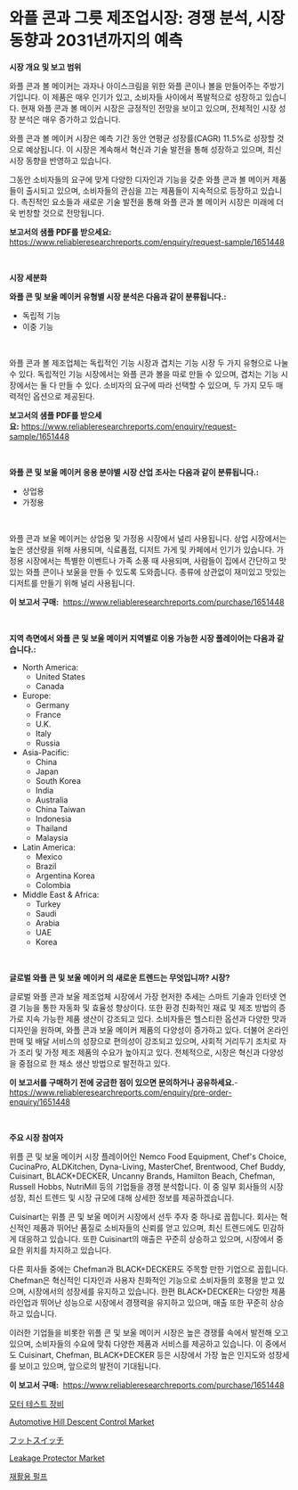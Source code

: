 <p><h1>와플 콘과 그릇 제조업시장: 경쟁 분석, 시장 동향과 2031년까지의 예측</h1></p><p><strong>시장 개요 및 보고 범위</strong></p>
<p><p>와플 콘과 볼 메이커는 과자나 아이스크림을 위한 와플 콘이나 볼을 만들어주는 주방기기입니다. 이 제품은 매우 인기가 있고, 소비자들 사이에서 폭발적으로 성장하고 있습니다. 현재 와플 콘과 볼 메이커 시장은 긍정적인 전망을 보이고 있으며, 전체적인 시장 성장 분석은 매우 증가하고 있습니다. </p><p>와플 콘과 볼 메이커 시장은 예측 기간 동안 연평균 성장률(CAGR) 11.5%로 성장할 것으로 예상됩니다. 이 시장은 계속해서 혁신과 기술 발전을 통해 성장하고 있으며, 최신 시장 동향을 반영하고 있습니다. </p><p>그동안 소비자들의 요구에 맞게 다양한 디자인과 기능을 갖춘 와플 콘과 볼 메이커 제품들이 출시되고 있으며, 소비자들의 관심을 끄는 제품들이 지속적으로 등장하고 있습니다. 촉진적인 요소들과 새로운 기술 발전을 통해 와플 콘과 볼 메이커 시장은 미래에 더욱 번창할 것으로 전망됩니다.</p></p>
<p><strong>보고서의 샘플 PDF를 받으세요:</strong> <a href="https://www.reliableresearchreports.com/enquiry/request-sample/1651448">https://www.reliableresearchreports.com/enquiry/request-sample/1651448</a></p>
<p>&nbsp;</p>
<p><strong>시장 세분화</strong></p>
<p><strong>와플 콘 및 보울 메이커 유형별 시장 분석은 다음과 같이 분류됩니다.:</strong></p>
<p><ul><li>독립적 기능</li><li>이중 기능</li></ul></p>
<p>&nbsp;</p>
<p><p>와플 콘과 볼 제조업체는 독립적인 기능 시장과 겹치는 기능 시장 두 가지 유형으로 나눌 수 있다. 독립적인 기능 시장에서는 와플 콘과 볼을 따로 만들 수 있으며, 겹치는 기능 시장에서는 둘 다 만들 수 있다. 소비자의 요구에 따라 선택할 수 있으며, 두 가지 모두 매력적인 옵션으로 제공된다.</p></p>
<p><strong>보고서의 샘플 PDF를 받으세요:</strong>&nbsp;<a href="https://www.reliableresearchreports.com/enquiry/request-sample/1651448">https://www.reliableresearchreports.com/enquiry/request-sample/1651448</a></p>
<p>&nbsp;</p>
<p><strong> 와플 콘 및 보울 메이커 응용 분야별 시장 산업 조사는 다음과 같이 분류됩니다.:</strong></p>
<p><ul><li>상업용</li><li>가정용</li></ul></p>
<p>&nbsp;</p>
<p><p>와플 콘과 보울 메이커는 상업용 및 가정용 시장에서 널리 사용됩니다. 상업 시장에서는 높은 생산량을 위해 사용되며, 식료품점, 디저트 가게 및 카페에서 인기가 있습니다. 가정용 시장에서는 특별한 이벤트나 가족 소풍 때 사용되며, 사람들이 집에서 간단하고 맛있는 와플 콘이나 보울을 만들 수 있도록 도와줍니다. 종류에 상관없이 재미있고 맛있는 디저트를 만들기 위해 널리 사용됩니다.</p></p>
<p><strong>이 보고서 구매:</strong>&nbsp; <a href="https://www.reliableresearchreports.com/purchase/1651448">https://www.reliableresearchreports.com/purchase/1651448</a></p>
<p>&nbsp;</p>
<p><strong>지역 측면에서 와플 콘 및 보울 메이커 지역별로 이용 가능한 시장 플레이어는 다음과 같습니다.:</strong></p>
<p><ul>
    <li>
        North America:
        <ul>
            <li>United States</li>
            <li>Canada</li>
        </ul>
    </li>
    <li>
        Europe:
        <ul>
            <li>Germany</li>
            <li>France</li>
            <li>U.K.</li>
            <li>Italy</li>
            <li>Russia</li>
        </ul>
    </li>
    <li>
        Asia-Pacific:
        <ul>
            <li>China</li>
            <li>Japan</li>
            <li>South Korea</li>
            <li>India</li>
            <li>Australia</li>
            <li>China Taiwan</li>
            <li>Indonesia</li>
            <li>Thailand</li>
            <li>Malaysia</li>
        </ul>
    </li>
    <li>
        Latin America:
        <ul>
            <li>Mexico</li>
            <li>Brazil</li>
            <li>Argentina Korea</li>
            <li>Colombia</li>
        </ul>
    </li>
    <li>
        Middle East & Africa:
        <ul>
            <li>Turkey</li>
            <li>Saudi</li>
            <li>Arabia</li>
            <li>UAE</li>
            <li>Korea</li>
        </ul>
    </li>
    </ul></p>
<p>&nbsp;</p>
<p><strong>글로벌 와플 콘 및 보울 메이커 의 새로운 트렌드는 무엇입니까? 시장?</strong></p>
<p><p>글로벌 와플 콘과 보울 제조업체 시장에서 가장 현저한 추세는 스마트 기술과 인터넷 연결 기능을 통한 자동화 및 효율성 향상이다. 또한 환경 친화적인 재료 및 제조 방법의 증가로 지속 가능한 제품 생산이 강조되고 있다. 소비자들은 헬스티한 옵션과 다양한 맛과 디자인을 원하며, 와플 콘과 보울 메이커 제품의 다양성이 증가하고 있다. 더불어 온라인 판매 및 배달 서비스의 성장으로 편의성이 강조되고 있으며, 사회적 거리두기 조치로 자가 조리 및 가정 제조 제품의 수요가 높아지고 있다. 전체적으로, 시장은 혁신과 다양성을 중점으로 한 채소 생산 방법으로 발전하고 있다.</p></p>
<p><strong>이 보고서를 구매하기 전에 궁금한 점이 있으면 문의하거나 공유하세요.</strong>- <a href="https://www.reliableresearchreports.com/enquiry/pre-order-enquiry/1651448">https://www.reliableresearchreports.com/enquiry/pre-order-enquiry/1651448</a></p>
<p>&nbsp;</p>
<p><strong>주요 시장 참여자</strong></p>
<p><p>위플 콘 및 보울 메이커 시장 플레이어인 Nemco Food Equipment, Chef's Choice, CucinaPro, ALDKitchen, Dyna-Living, MasterChef, Brentwood, Chef Buddy, Cuisinart, BLACK+DECKER, Uncanny Brands, Hamilton Beach, Chefman, Russell Hobbs, NutriMill 등의 기업들을 경쟁 분석합니다. 이 중 일부 회사들의 시장 성장, 최신 트렌드 및 시장 규모에 대해 상세한 정보를 제공하겠습니다. </p><p>Cuisinart는 위플 콘 및 보울 메이커 시장에서 선두 주자 중 하나로 꼽힙니다. 회사는 혁신적인 제품과 뛰어난 품질로 소비자들의 신뢰를 얻고 있으며, 최신 트렌드에도 민감하게 대응하고 있습니다. 또한 Cuisinart의 매출은 꾸준히 상승하고 있으며, 시장에서 중요한 위치를 차지하고 있습니다.</p><p>다른 회사들 중에는 Chefman과 BLACK+DECKER도 주목할 만한 기업으로 꼽힙니다. Chefman은 혁신적인 디자인과 사용자 친화적인 기능으로 소비자들의 호평을 받고 있으며, 시장에서의 성장세를 유지하고 있습니다. 한편 BLACK+DECKER는 다양한 제품 라인업과 뛰어난 성능으로 시장에서 경쟁력을 유지하고 있으며, 매출 또한 꾸준히 상승하고 있습니다.</p><p>이러한 기업들을 비롯한 위플 콘 및 보울 메이커 시장은 높은 경쟁률 속에서 발전해 오고 있으며, 소비자들의 수요에 맞춰 다양한 제품과 서비스를 제공하고 있습니다. 이 중에서도 Cuisinart, Chefman, BLACK+DECKER 등은 시장에서 가장 높은 인지도와 성장세를 보이고 있으며, 앞으로의 발전이 기대됩니다.</p></p>
<p><strong>이 보고서 구매:</strong>&nbsp;&nbsp;<a href="https://www.reliableresearchreports.com/purchase/1651448">https://www.reliableresearchreports.com/purchase/1651448</a></p>
<p><p><a href="https://github.com/LanceOlsotn8978/Market-Research-Report-List-1/blob/main/801966310406.md">모터 테스트 장비</a></p><p><a href="https://issuu.com/reportprime-2/docs/automotive-hill-descent-control-market-size-2030.p">Automotive Hill Descent Control Market</a></p><p><a href="https://github.com/DonaldShaw1965/Market-Research-Report-List-1/blob/main/240270311407.md">フットスイッチ</a></p><p><a href="https://github.com/redneck06/Market-Research-Report-List-2/blob/main/leakage-protector-market.md">Leakage Protector Market</a></p><p><a href="https://github.com/vs019sa3m8x/Market-Research-Report-List-1/blob/main/722765210412.md">재활용 펄프</a></p></p>
